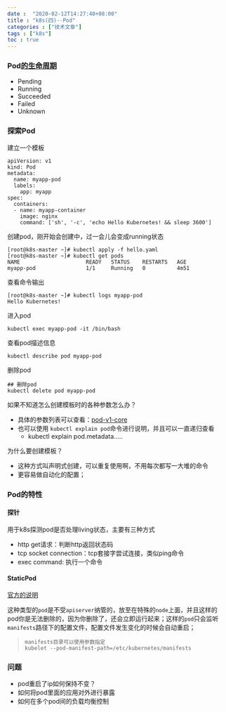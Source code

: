```yaml
---
date :  "2020-02-12T14:27:40+08:00" 
title : "k8s(四)--Pod" 
categories : ["技术文章"] 
tags : ["k8s"] 
toc : true
---
```


### Pod[的生命周期](https://kubernetes.io/docs/concepts/workloads/pods/pod-lifecycle/)

- Pending
- Running
- Succeeded
- Failed
- Unknown

### 探索Pod

建立一个模板

```
apiVersion: v1
kind: Pod
metadata:
  name: myapp-pod
  labels:
    app: myapp
spec:
  containers:
  - name: myapp-container
    image: nginx
    command: ['sh', '-c', 'echo Hello Kubernetes! && sleep 3600']
```

创建pod，刚开始会创建中，过一会儿会变成running状态

```
[root@k8s-master ~]# kubectl apply -f hello.yaml 
[root@k8s-master ~]# kubectl get pods
NAME                     READY   STATUS    RESTARTS   AGE
myapp-pod                1/1     Running   0          4m51
```

查看命令输出

```
[root@k8s-master ~]# kubectl logs myapp-pod
Hello Kubernetes!
```

进入pod

```
kubectl exec myapp-pod -it /bin/bash
```

查看pod描述信息

```
kubectl describe pod myapp-pod
```

删除pod

```
## 删除pod
kubectl delete pod myapp-pod
```

如果不知道怎么创建模板时的各种参数怎么办？

- 具体的参数列表可以查看：[pod-v1-core](https://kubernetes.io/docs/reference/generated/kubernetes-api/v1.17/#pod-v1-core)
- 也可以使用 `kubectl explain pod`命令进行说明，并且可以一直递归查看
  -  kubectl explain pod.metadata.....

为什么要创建模板？

- 这种方式叫声明式创建，可以重复使用啊，不用每次都写一大堆的命令
- 更容易做自动化的配置；

### Pod的特性

#### 探针

用于k8s探测pod是否处理living状态，主要有三种方式

- http get请求：判断http返回状态码
- tcp socket connection：tcp套接字尝试连接，类似ping命令
- exec command: 执行一个命令

#### StaticPod

[官方的说明](https://kubernetes.io/docs/tasks/configure-pod-container/static-pod/)

这种类型的`pod`是不受`apiserver`纳管的，放至在特殊的`node`上面，并且这样的pod你是无法删除的，因为你删除了，还会立即运行起来；这样的`pod`只会监听`manifests`路径下的配置文件，配置文件发生变化的时候会自动重启；

> ```shell
> manifests目录可以使用参数指定
> kubelet --pod-manifest-path=/etc/kubernetes/manifests
> ```

### 问题

- pod重启了ip如何保持不变？
- 如何将pod里面的应用对外进行暴露
- 如何在多个pod间的负载均衡控制

